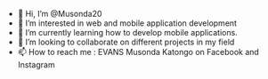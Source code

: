 - 👋 Hi, I’m @Musonda20
- 👀 I’m interested in web and mobile application development  
- 🌱 I’m currently learning how to develop mobile applications.
- 💞️ I’m looking to collaborate on different projects in my field  
- 📫 How to reach me : EVANS Musonda Katongo on Facebook and Instagram 

<!---
Musonda20/Musonda20 is a ✨ special ✨ repository because its `README.md` (this file) appears on your GitHub profile.
You can click the Preview link to take a look at your changes.
--->
